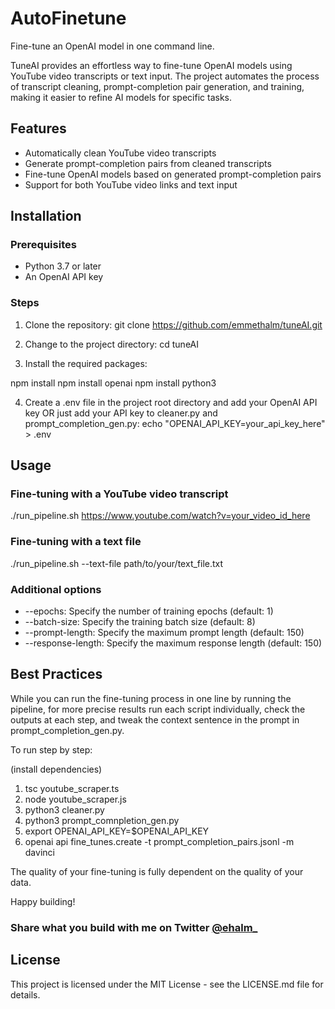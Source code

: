 # AutoFinetune

Fine-tune an OpenAI model in one command line.

TuneAI provides an effortless way to fine-tune OpenAI models using YouTube video transcripts or text input. The project automates the process of transcript cleaning, prompt-completion pair generation, and training, making it easier to refine AI models for specific tasks.

## Features

- Automatically clean YouTube video transcripts
- Generate prompt-completion pairs from cleaned transcripts
- Fine-tune OpenAI models based on generated prompt-completion pairs
- Support for both YouTube video links and text input

## Installation

### Prerequisites

- Python 3.7 or later
- An OpenAI API key

### Steps

1. Clone the repository:
git clone https://github.com/emmethalm/tuneAI.git

2. Change to the project directory:
cd tuneAI

3. Install the required packages:

npm install
npm install openai
npm install python3

4. Create a .env file in the project root directory and add your OpenAI API key OR just add your API key to cleaner.py and prompt_completion_gen.py:
echo "OPENAI_API_KEY=your_api_key_here" > .env

## Usage

### Fine-tuning with a YouTube video transcript
./run_pipeline.sh https://www.youtube.com/watch?v=your_video_id_here

### Fine-tuning with a text file
./run_pipeline.sh --text-file path/to/your/text_file.txt

### Additional options

- --epochs: Specify the number of training epochs (default: 1)
- --batch-size: Specify the training batch size (default: 8)
- --prompt-length: Specify the maximum prompt length (default: 150)
- --response-length: Specify the maximum response length (default: 150)

## Best Practices

While you can run the fine-tuning process in one line by running the pipeline, for more precise results run each script individually, check the outputs at each step, and tweak the context sentence in the prompt in prompt_completion_gen.py.

To run step by step:

(install dependencies)

1. tsc youtube_scraper.ts
2. node youtube_scraper.js
3. python3 cleaner.py
4. python3 prompt_comnpletion_gen.py
5. export OPENAI_API_KEY=$OPENAI_API_KEY
6. openai api fine_tunes.create -t prompt_completion_pairs.jsonl -m davinci

The quality of your fine-tuning is fully dependent on the quality of your data.

Happy building!

### Share what you build with me on Twitter [@ehalm_](https://twitter.com/ehalm_)

## License

This project is licensed under the MIT License - see the LICENSE.md file for details.

